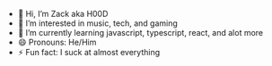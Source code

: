 - 👋 Hi, I’m Zack aka H00D
- 👀 I’m interested in music, tech, and gaming
- 🌱 I’m currently learning javascript, typescript, react, and alot more
- 😄 Pronouns: He/Him
- ⚡ Fun fact: I suck at almost everything

<!---
2H00D/2H00D is a ✨ special ✨ repository because its `README.md` (this file) appears on your GitHub profile.
You can click the Preview link to take a look at your changes.
--->
